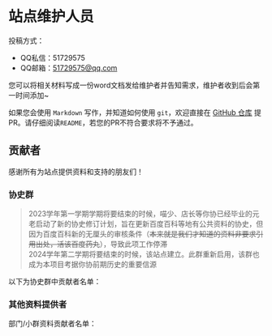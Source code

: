 # 站点维护人员

<script setup>
import { VPTeamMembers } from 'vitepress/theme'

const maintainers = [
  { avatar: '/about/hq/2024/-QuQ-.jpeg', name: '-QuQ-', title: '2025-现在', links: [ { icon: 'github', link: 'https://github.com/shenxianovo' } ] },
]

// 协史编写群中贡献者
// 除了群主其他人就按年份排了...
const group = [
  { avatar: '/about/hq/2015/喵少.jpg', name: '喵少' }, // 协史群群主，15-17年资料收集，摇人大神
  { avatar: '/about/hq/2012/店长.jpeg', name: '店长' }, // 14年之前记录
  { avatar: '/about/hq/2012/正面.jpeg', name: '正面' }, // 13冬日祭录播
  { avatar: '/about/hq/2013/世闲.jpg', name: '世闲' }, // 夏樱原始设定
  { avatar: '/about/hq/2017/铜鼓.jpg', name: '铜鼓' }, // 15-21hq头像，部分其他资料
  { avatar: '/about/hq/2019/名字.jpg', name: '名字' }, // 给我(-QuQ-)发了很多其他资料
  { avatar: '/about/hq/2021/影临光.jpg', name: '影临光' }, // 23社刊
  { avatar: '/about/hq/2023/涅普智可.png', name: '涅普智可' }, // 22、23学年撰写
  { avatar: '/about/hq/2024/-QuQ-.jpeg', name: '-QuQ-' }, // 站点建立者，维护牛马
]

// 外部贡献者(GitHub提交PR，或是提供小群/部门相关材料)
const external = [
  { avatar: 'https://www.github.com/Animnia.png', name: 'Animnia', title: '夏樱乐团/东方群' },
  { avatar: 'https://www.github.com/xingzelei.png', name: 'INFINITY', title: '夏樱乐团/gal群' },
  { avatar: '/about/hq/2023/北洛.jpeg', name: '北洛', title: '冰糖樱花'},
  { avatar: '/maintainer/椅子.jpeg', name: '椅子', title: '夏樱组/Re:START工作室'},
  { avatar: '/about/hq/2022/岚曦.jpeg', name: '岚曦', title: '术群' },
  { avatar: '/group/galgame/group-owner/Darkream.png', name: 'Darkream', title: 'gal群' },
  { avatar: '/maintainer/初春.png', name: '初春', title: 'whudays.org域名' },
]

</script>

<VPTeamMembers size="small" :members="maintainers" />

投稿方式：
- QQ私信：51729575
- QQ邮箱：51729575@qq.com

您可以将相关材料写成一份word文档发给维护者并告知需求，维护者收到后会第一时间添加~

如果您会使用 `Markdown` 写作，并知道如何使用 `git`，欢迎直接在 [GitHub 仓库](https://github.com/whudays/whudays.github.io) 提 PR。请仔细阅读`README`，若您的PR不符合要求将不予通过。

## 贡献者

感谢所有为站点提供资料和支持的朋友们！

### 协史群

> 2023学年第一学期学期将要结束的时候，喵少、店长等你协已经毕业的元老启动了新的协史修订计划，旨在更新百度百科等地有公共资料的协史，但因为百度百科新的无厘头的审核条件（~~本来就是我们才知道的资料非要求引用出处，活该百度药丸~~），导致此项工作停滞  
> 2024学年第二学期将要结束的时候，该站点建立。此群重新启用，该群也成为本项目考据你协前期历史的重要信源

以下为协史群中贡献者名单：

<VPTeamMembers size="small" :members="group" />

### 其他资料提供者

部门/小群资料贡献者名单：

<VPTeamMembers size="small" :members="external" />

